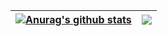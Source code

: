 | <a href="https://github.com/anuraghazra/github-readme-stats"><img align="center" src="https://github-readme-stats.vercel.app/api?username=pygzfei&show_icons=true&include_all_commits=true&theme=buefy&hide_border=true" alt="Anurag's github stats" /></a> | <a href="https://github.com/anuraghazra/github-readme-stats"><img align="center" src="https://github-readme-stats.vercel.app/api/top-langs/?username=pygzfei&layout=compact&theme=buefy&hide_border=true" /></a> |
| ------------- | ------------- |

